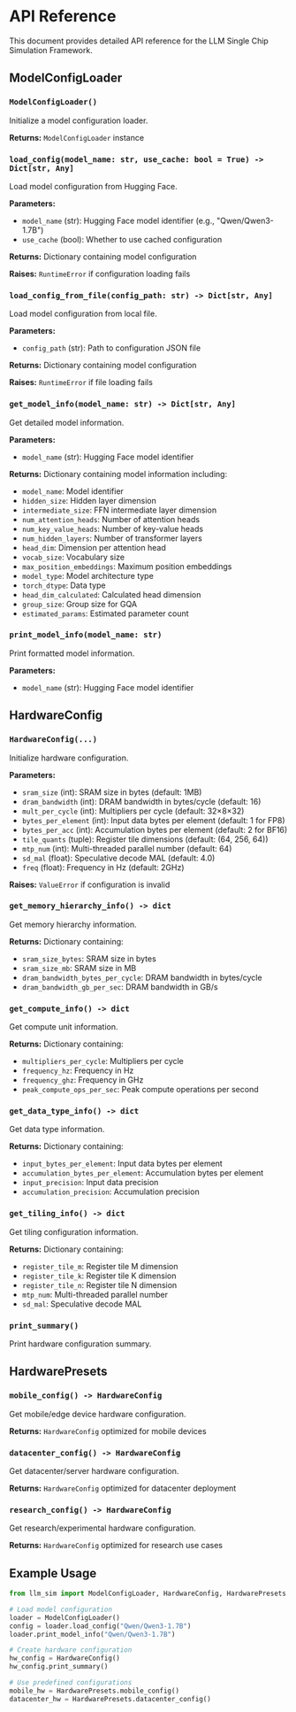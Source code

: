 # API Reference

This document provides detailed API reference for the LLM Single Chip Simulation Framework.

## ModelConfigLoader

### `ModelConfigLoader()`

Initialize a model configuration loader.

**Returns:** `ModelConfigLoader` instance

### `load_config(model_name: str, use_cache: bool = True) -> Dict[str, Any]`

Load model configuration from Hugging Face.

**Parameters:**
- `model_name` (str): Hugging Face model identifier (e.g., "Qwen/Qwen3-1.7B")
- `use_cache` (bool): Whether to use cached configuration

**Returns:** Dictionary containing model configuration

**Raises:** `RuntimeError` if configuration loading fails

### `load_config_from_file(config_path: str) -> Dict[str, Any]`

Load model configuration from local file.

**Parameters:**
- `config_path` (str): Path to configuration JSON file

**Returns:** Dictionary containing model configuration

**Raises:** `RuntimeError` if file loading fails

### `get_model_info(model_name: str) -> Dict[str, Any]`

Get detailed model information.

**Parameters:**
- `model_name` (str): Hugging Face model identifier

**Returns:** Dictionary containing model information including:
- `model_name`: Model identifier
- `hidden_size`: Hidden layer dimension
- `intermediate_size`: FFN intermediate layer dimension
- `num_attention_heads`: Number of attention heads
- `num_key_value_heads`: Number of key-value heads
- `num_hidden_layers`: Number of transformer layers
- `head_dim`: Dimension per attention head
- `vocab_size`: Vocabulary size
- `max_position_embeddings`: Maximum position embeddings
- `model_type`: Model architecture type
- `torch_dtype`: Data type
- `head_dim_calculated`: Calculated head dimension
- `group_size`: Group size for GQA
- `estimated_params`: Estimated parameter count

### `print_model_info(model_name: str)`

Print formatted model information.

**Parameters:**
- `model_name` (str): Hugging Face model identifier

## HardwareConfig

### `HardwareConfig(...)`

Initialize hardware configuration.

**Parameters:**
- `sram_size` (int): SRAM size in bytes (default: 1MB)
- `dram_bandwidth` (int): DRAM bandwidth in bytes/cycle (default: 16)
- `mult_per_cycle` (int): Multipliers per cycle (default: 32×8×32)
- `bytes_per_element` (int): Input data bytes per element (default: 1 for FP8)
- `bytes_per_acc` (int): Accumulation bytes per element (default: 2 for BF16)
- `tile_quants` (tuple): Register tile dimensions (default: (64, 256, 64))
- `mtp_num` (int): Multi-threaded parallel number (default: 64)
- `sd_mal` (float): Speculative decode MAL (default: 4.0)
- `freq` (float): Frequency in Hz (default: 2GHz)

**Raises:** `ValueError` if configuration is invalid

### `get_memory_hierarchy_info() -> dict`

Get memory hierarchy information.

**Returns:** Dictionary containing:
- `sram_size_bytes`: SRAM size in bytes
- `sram_size_mb`: SRAM size in MB
- `dram_bandwidth_bytes_per_cycle`: DRAM bandwidth in bytes/cycle
- `dram_bandwidth_gb_per_sec`: DRAM bandwidth in GB/s

### `get_compute_info() -> dict`

Get compute unit information.

**Returns:** Dictionary containing:
- `multipliers_per_cycle`: Multipliers per cycle
- `frequency_hz`: Frequency in Hz
- `frequency_ghz`: Frequency in GHz
- `peak_compute_ops_per_sec`: Peak compute operations per second

### `get_data_type_info() -> dict`

Get data type information.

**Returns:** Dictionary containing:
- `input_bytes_per_element`: Input data bytes per element
- `accumulation_bytes_per_element`: Accumulation bytes per element
- `input_precision`: Input data precision
- `accumulation_precision`: Accumulation precision

### `get_tiling_info() -> dict`

Get tiling configuration information.

**Returns:** Dictionary containing:
- `register_tile_m`: Register tile M dimension
- `register_tile_k`: Register tile K dimension
- `register_tile_n`: Register tile N dimension
- `mtp_num`: Multi-threaded parallel number
- `sd_mal`: Speculative decode MAL

### `print_summary()`

Print hardware configuration summary.

## HardwarePresets

### `mobile_config() -> HardwareConfig`

Get mobile/edge device hardware configuration.

**Returns:** `HardwareConfig` optimized for mobile devices

### `datacenter_config() -> HardwareConfig`

Get datacenter/server hardware configuration.

**Returns:** `HardwareConfig` optimized for datacenter deployment

### `research_config() -> HardwareConfig`

Get research/experimental hardware configuration.

**Returns:** `HardwareConfig` optimized for research use cases

## Example Usage

```python
from llm_sim import ModelConfigLoader, HardwareConfig, HardwarePresets

# Load model configuration
loader = ModelConfigLoader()
config = loader.load_config("Qwen/Qwen3-1.7B")
loader.print_model_info("Qwen/Qwen3-1.7B")

# Create hardware configuration
hw_config = HardwareConfig()
hw_config.print_summary()

# Use predefined configurations
mobile_hw = HardwarePresets.mobile_config()
datacenter_hw = HardwarePresets.datacenter_config()
```



